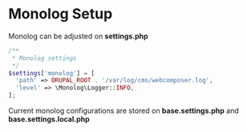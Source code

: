 # Monolog Setup

Monolog can be adjusted on **settings.php**

```php
/**
 * Monolog settings
 */
$settings['monolog'] = [
  'path' => DRUPAL_ROOT . '/var/log/cms/webcomposer.log',
  'level' => \Monolog\Logger::INFO,
];
```

Current monolog configurations are stored on **base.settings.php** and **base.settings.local.php**
